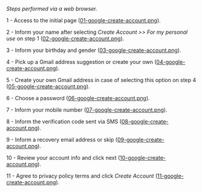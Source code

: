 
*Steps performed via a web browser.*

1 - Access to the initial page ([01-google-create-account.png](./create/01-google-create-account.png)).

2 - Inform your name after selecting *Create Account >> For my personal use* on step 1 ([02-google-create-account.png](./create/02-google-create-account.png)).

3 - Inform your birthday and gender ([03-google-create-account.png](./create/03-google-create-account.png)).

4 - Pick up a Gmail address suggestion or create your own  ([04-google-create-account.png](./create/04-google-create-account.png)).

5 - Create your own Gmail address in case of selecting this option on step 4  ([05-google-create-account.png](./create/05-google-create-account.png)).

6 - Choose a password ([06-google-create-account.png](./create/06-google-create-account.png)).

7 - Inform your mobile number ([07-google-create-account.png](./create/07-google-create-account.png)).

8 - Inform the verification code sent via SMS ([08-google-create-account.png](./create/08-google-create-account.png)).

9 - Inform a recovery email address or skip ([09-google-create-account.png](./create/09-google-create-account.png)).

10 - Review your account info and click next ([10-google-create-account.png](./create/10-google-create-account.png)).

11 - Agree to privacy policy terms and click *Create Account* ([11-google-create-account.png](./create/11-google-create-account.png)).
